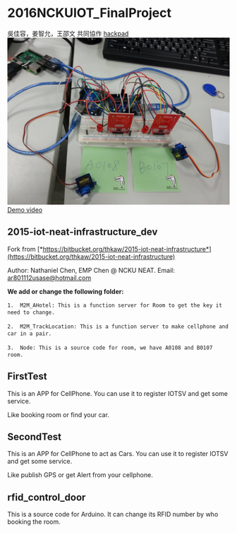 # 2016NCKUIOT_FinalProject
吳佳容，姜智允，王邵文 共同協作
[hackpad](https://nckuiot.hackpad.com/o4ixDe5xJjb)
![image](https://github.com/xwuxjim333/2016NCKUIOT_FinalProject/blob/master/13555787_1199346646750849_1870705241_o.jpg)
[Demo video](https://www.youtube.com/watch?v=MQ60fSnGKM8&feature=youtu.be)

**2015-iot-neat-infrastructure_dev**
----
Fork from [*https://bitbucket.org/thkaw/2015-iot-neat-infrastructure*](https://bitbucket.org/thkaw/2015-iot-neat-infrastructure)

Author: Nathaniel Chen, EMP Chen @ NCKU NEAT. Email: ar801112usase@hotmail.com

**We add or change the following folder:**

	1.	M2M_AHotel: This is a function server for Room to get the key it need to change.

	2.	M2M_TrackLocation: This is a function server to make cellphone and car in a pair.

	3.	Node: This is a source code for room, we have A0108 and B0107 room.


**FirstTest**
----
This is an APP for CellPhone. You can use it to register IOTSV and get some service.

Like booking room or find your car.


**SecondTest**
----
This is an APP for CellPhone to act as Cars. You can use it to register IOTSV and get some service.

Like publish GPS or get Alert from your cellphone.


**rfid_control_door**
----
This is a source code for Arduino. It can change its RFID number by who booking the room.

